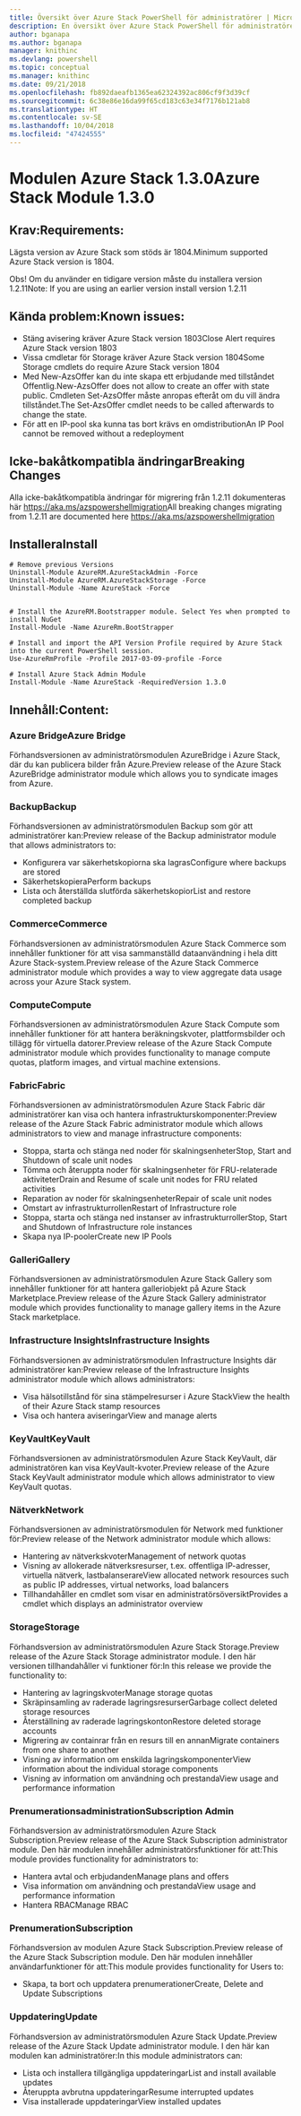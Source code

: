 ```yaml
---
title: Översikt över Azure Stack PowerShell för administratörer | Microsoft Docs
description: En översikt över Azure Stack PowerShell för administratörer med anvisningar för installation och konfiguration.
author: bganapa
ms.author: bganapa
manager: knithinc
ms.devlang: powershell
ms.topic: conceptual
ms.manager: knithinc
ms.date: 09/21/2018
ms.openlocfilehash: fb892daeafb1365ea62324392ac806cf9f3d39cf
ms.sourcegitcommit: 6c38e86e16da99f65cd183c63e34f7176b121ab8
ms.translationtype: HT
ms.contentlocale: sv-SE
ms.lasthandoff: 10/04/2018
ms.locfileid: "47424555"
---
```

# <a name="azure-stack-module-130"></a><span data-ttu-id="a951c-103">Modulen Azure Stack 1.3.0</span><span class="sxs-lookup"><span data-stu-id="a951c-103">Azure Stack Module 1.3.0</span></span>

## <a name="requirements"></a><span data-ttu-id="a951c-104">Krav:</span><span class="sxs-lookup"><span data-stu-id="a951c-104">Requirements:</span></span>
<span data-ttu-id="a951c-105">Lägsta version av Azure Stack som stöds är 1804.</span><span class="sxs-lookup"><span data-stu-id="a951c-105">Minimum supported Azure Stack version is 1804.</span></span>

<span data-ttu-id="a951c-106">Obs! Om du använder en tidigare version måste du installera version 1.2.11</span><span class="sxs-lookup"><span data-stu-id="a951c-106">Note: If you are using an earlier version install version 1.2.11</span></span>

## <a name="known-issues"></a><span data-ttu-id="a951c-107">Kända problem:</span><span class="sxs-lookup"><span data-stu-id="a951c-107">Known issues:</span></span>

- <span data-ttu-id="a951c-108">Stäng avisering kräver Azure Stack version 1803</span><span class="sxs-lookup"><span data-stu-id="a951c-108">Close Alert requires Azure Stack version 1803</span></span>
- <span data-ttu-id="a951c-109">Vissa cmdletar för Storage kräver Azure Stack version 1804</span><span class="sxs-lookup"><span data-stu-id="a951c-109">Some Storage cmdlets do require Azure Stack version 1804</span></span>
- <span data-ttu-id="a951c-110">Med New-AzsOffer kan du inte skapa ett erbjudande med tillståndet Offentlig.</span><span class="sxs-lookup"><span data-stu-id="a951c-110">New-AzsOffer does not allow to create an offer with state public.</span></span> <span data-ttu-id="a951c-111">Cmdleten Set-AzsOffer måste anropas efteråt om du vill ändra tillståndet.</span><span class="sxs-lookup"><span data-stu-id="a951c-111">The Set-AzsOffer cmdlet needs to be called afterwards to change the state.</span></span>
- <span data-ttu-id="a951c-112">För att en IP-pool ska kunna tas bort krävs en omdistribution</span><span class="sxs-lookup"><span data-stu-id="a951c-112">An IP Pool cannot be removed without a redeployment</span></span>

## <a name="breaking-changes"></a><span data-ttu-id="a951c-113">Icke-bakåtkompatibla ändringar</span><span class="sxs-lookup"><span data-stu-id="a951c-113">Breaking Changes</span></span>
<span data-ttu-id="a951c-114">Alla icke-bakåtkompatibla ändringar för migrering från 1.2.11 dokumenteras här https://aka.ms/azspowershellmigration</span><span class="sxs-lookup"><span data-stu-id="a951c-114">All breaking changes migrating from 1.2.11 are documented here https://aka.ms/azspowershellmigration</span></span>

## <a name="install"></a><span data-ttu-id="a951c-115">Installera</span><span class="sxs-lookup"><span data-stu-id="a951c-115">Install</span></span>
```
# Remove previous Versions
Uninstall-Module AzureRM.AzureStackAdmin -Force
Uninstall-Module AzureRM.AzureStackStorage -Force
Uninstall-Module -Name AzureStack -Force 


# Install the AzureRM.Bootstrapper module. Select Yes when prompted to install NuGet
Install-Module -Name AzureRm.BootStrapper

# Install and import the API Version Profile required by Azure Stack into the current PowerShell session.
Use-AzureRmProfile -Profile 2017-03-09-profile -Force

# Install Azure Stack Admin Module
Install-Module -Name AzureStack -RequiredVersion 1.3.0
```
## <a name="content"></a><span data-ttu-id="a951c-116">Innehåll:</span><span class="sxs-lookup"><span data-stu-id="a951c-116">Content:</span></span>
### <a name="azure-bridge"></a><span data-ttu-id="a951c-117">Azure Bridge</span><span class="sxs-lookup"><span data-stu-id="a951c-117">Azure Bridge</span></span>
<span data-ttu-id="a951c-118">Förhandsversionen av administratörsmodulen AzureBridge i Azure Stack, där du kan publicera bilder från Azure.</span><span class="sxs-lookup"><span data-stu-id="a951c-118">Preview release of the Azure Stack AzureBridge administrator module which allows you to syndicate images from Azure.</span></span>

### <a name="backup"></a><span data-ttu-id="a951c-119">Backup</span><span class="sxs-lookup"><span data-stu-id="a951c-119">Backup</span></span>
<span data-ttu-id="a951c-120">Förhandsversionen av administratörsmodulen Backup som gör att administratörer kan:</span><span class="sxs-lookup"><span data-stu-id="a951c-120">Preview release of the Backup administrator module that allows administrators to:</span></span>
- <span data-ttu-id="a951c-121">Konfigurera var säkerhetskopiorna ska lagras</span><span class="sxs-lookup"><span data-stu-id="a951c-121">Configure where backups are stored</span></span>
- <span data-ttu-id="a951c-122">Säkerhetskopiera</span><span class="sxs-lookup"><span data-stu-id="a951c-122">Perform backups</span></span>
- <span data-ttu-id="a951c-123">Lista och återställda slutförda säkerhetskopior</span><span class="sxs-lookup"><span data-stu-id="a951c-123">List and restore completed backup</span></span>

### <a name="commerce"></a><span data-ttu-id="a951c-124">Commerce</span><span class="sxs-lookup"><span data-stu-id="a951c-124">Commerce</span></span>
<span data-ttu-id="a951c-125">Förhandsversionen av administratörsmodulen Azure Stack Commerce som innehåller funktioner för att visa sammanställd dataanvändning i hela ditt Azure Stack-system.</span><span class="sxs-lookup"><span data-stu-id="a951c-125">Preview release of the Azure Stack Commerce administrator module which provides a way to view aggregate data usage across your Azure Stack system.</span></span>

### <a name="compute"></a><span data-ttu-id="a951c-126">Compute</span><span class="sxs-lookup"><span data-stu-id="a951c-126">Compute</span></span>
<span data-ttu-id="a951c-127">Förhandsversionen av administratörsmodulen Azure Stack Compute som innehåller funktioner för att hantera beräkningskvoter, plattformsbilder och tillägg för virtuella datorer.</span><span class="sxs-lookup"><span data-stu-id="a951c-127">Preview release of the Azure Stack Compute administrator module which provides functionality to manage compute quotas, platform images, and virtual machine extensions.</span></span>

### <a name="fabric"></a><span data-ttu-id="a951c-128">Fabric</span><span class="sxs-lookup"><span data-stu-id="a951c-128">Fabric</span></span>
<span data-ttu-id="a951c-129">Förhandsversionen av administratörsmodulen Azure Stack Fabric där administratörer kan visa och hantera infrastrukturskomponenter:</span><span class="sxs-lookup"><span data-stu-id="a951c-129">Preview release of the Azure Stack Fabric administrator module which allows administrators to view and manage infrastructure components:</span></span>
- <span data-ttu-id="a951c-130">Stoppa, starta och stänga ned noder för skalningsenheter</span><span class="sxs-lookup"><span data-stu-id="a951c-130">Stop, Start and Shutdown of scale unit nodes</span></span>
- <span data-ttu-id="a951c-131">Tömma och återuppta noder för skalningsenheter för FRU-relaterade aktiviteter</span><span class="sxs-lookup"><span data-stu-id="a951c-131">Drain and Resume of scale unit nodes for FRU related activities</span></span>
- <span data-ttu-id="a951c-132">Reparation av noder för skalningsenheter</span><span class="sxs-lookup"><span data-stu-id="a951c-132">Repair of scale unit nodes</span></span>
- <span data-ttu-id="a951c-133">Omstart av infrastrukturrollen</span><span class="sxs-lookup"><span data-stu-id="a951c-133">Restart of Infrastructure role</span></span>
- <span data-ttu-id="a951c-134">Stoppa, starta och stänga ned instanser av infrastrukturroller</span><span class="sxs-lookup"><span data-stu-id="a951c-134">Stop, Start and Shutdown of Infrastructure role instances</span></span>
- <span data-ttu-id="a951c-135">Skapa nya IP-pooler</span><span class="sxs-lookup"><span data-stu-id="a951c-135">Create new IP Pools</span></span>


### <a name="gallery"></a><span data-ttu-id="a951c-136">Galleri</span><span class="sxs-lookup"><span data-stu-id="a951c-136">Gallery</span></span>
<span data-ttu-id="a951c-137">Förhandsversionen av administratörsmodulen Azure Stack Gallery som innehåller funktioner för att hantera galleriobjekt på Azure Stack Marketplace.</span><span class="sxs-lookup"><span data-stu-id="a951c-137">Preview release of the Azure Stack Gallery administrator module which provides functionality to manage gallery items in the Azure Stack marketplace.</span></span>

### <a name="infrastructure-insights"></a><span data-ttu-id="a951c-138">Infrastructure Insights</span><span class="sxs-lookup"><span data-stu-id="a951c-138">Infrastructure Insights</span></span>
<span data-ttu-id="a951c-139">Förhandsversionen av administratörsmodulen Infrastructure Insights där administratörer kan:</span><span class="sxs-lookup"><span data-stu-id="a951c-139">Preview release of the Infrastructure Insights administrator module which allows administrators:</span></span>
- <span data-ttu-id="a951c-140">Visa hälsotillstånd för sina stämpelresurser i Azure Stack</span><span class="sxs-lookup"><span data-stu-id="a951c-140">View the health of their Azure Stack stamp resources</span></span>
- <span data-ttu-id="a951c-141">Visa och hantera aviseringar</span><span class="sxs-lookup"><span data-stu-id="a951c-141">View and manage alerts</span></span>

### <a name="keyvault"></a><span data-ttu-id="a951c-142">KeyVault</span><span class="sxs-lookup"><span data-stu-id="a951c-142">KeyVault</span></span>
<span data-ttu-id="a951c-143">Förhandsversionen av administratörsmodulen Azure Stack KeyVault, där administratören kan visa KeyVault-kvoter.</span><span class="sxs-lookup"><span data-stu-id="a951c-143">Preview release of the Azure Stack KeyVault administrator module which allows administrator to view KeyVault quotas.</span></span>

### <a name="network"></a><span data-ttu-id="a951c-144">Nätverk</span><span class="sxs-lookup"><span data-stu-id="a951c-144">Network</span></span>
<span data-ttu-id="a951c-145">Förhandsversionen av administratörsmodulen för Network med funktioner för:</span><span class="sxs-lookup"><span data-stu-id="a951c-145">Preview release of the Network administrator module which allows:</span></span>
- <span data-ttu-id="a951c-146">Hantering av nätverkskvoter</span><span class="sxs-lookup"><span data-stu-id="a951c-146">Management of network quotas</span></span>
- <span data-ttu-id="a951c-147">Visning av allokerade nätverksresurser, t.ex. offentliga IP-adresser, virtuella nätverk, lastbalanserare</span><span class="sxs-lookup"><span data-stu-id="a951c-147">View allocated network resources such as public IP addresses, virtual networks, load balancers</span></span>
- <span data-ttu-id="a951c-148">Tillhandahåller en cmdlet som visar en administratörsöversikt</span><span class="sxs-lookup"><span data-stu-id="a951c-148">Provides a cmdlet which displays an administrator overview</span></span>

### <a name="storage"></a><span data-ttu-id="a951c-149">Storage</span><span class="sxs-lookup"><span data-stu-id="a951c-149">Storage</span></span>
<span data-ttu-id="a951c-150">Förhandsversion av administratörsmodulen Azure Stack Storage.</span><span class="sxs-lookup"><span data-stu-id="a951c-150">Preview release of the Azure Stack Storage administrator module.</span></span>  <span data-ttu-id="a951c-151">I den här versionen tillhandahåller vi funktioner för:</span><span class="sxs-lookup"><span data-stu-id="a951c-151">In this release we provide the functionality to:</span></span>
- <span data-ttu-id="a951c-152">Hantering av lagringskvoter</span><span class="sxs-lookup"><span data-stu-id="a951c-152">Manage storage quotas</span></span>
- <span data-ttu-id="a951c-153">Skräpinsamling av raderade lagringsresurser</span><span class="sxs-lookup"><span data-stu-id="a951c-153">Garbage collect deleted storage resources</span></span>
- <span data-ttu-id="a951c-154">Återställning av raderade lagringskonton</span><span class="sxs-lookup"><span data-stu-id="a951c-154">Restore deleted storage accounts</span></span>
- <span data-ttu-id="a951c-155">Migrering av containrar från en resurs till en annan</span><span class="sxs-lookup"><span data-stu-id="a951c-155">Migrate containers from one share to another</span></span>
- <span data-ttu-id="a951c-156">Visning av information om enskilda lagringskomponenter</span><span class="sxs-lookup"><span data-stu-id="a951c-156">View information about the individual storage components</span></span>
- <span data-ttu-id="a951c-157">Visning av information om användning och prestanda</span><span class="sxs-lookup"><span data-stu-id="a951c-157">View usage and performance information</span></span>

### <a name="subscription-admin"></a><span data-ttu-id="a951c-158">Prenumerationsadministration</span><span class="sxs-lookup"><span data-stu-id="a951c-158">Subscription Admin</span></span>
<span data-ttu-id="a951c-159">Förhandsversion av administratörsmodulen Azure Stack Subscription.</span><span class="sxs-lookup"><span data-stu-id="a951c-159">Preview release of the Azure Stack Subscription administrator module.</span></span>  <span data-ttu-id="a951c-160">Den här modulen innehåller administratörsfunktioner för att:</span><span class="sxs-lookup"><span data-stu-id="a951c-160">This module provides functionality for administrators to:</span></span>
- <span data-ttu-id="a951c-161">Hantera avtal och erbjudanden</span><span class="sxs-lookup"><span data-stu-id="a951c-161">Manage plans and offers</span></span>
- <span data-ttu-id="a951c-162">Visa information om användning och prestanda</span><span class="sxs-lookup"><span data-stu-id="a951c-162">View usage and performance information</span></span>
- <span data-ttu-id="a951c-163">Hantera RBAC</span><span class="sxs-lookup"><span data-stu-id="a951c-163">Manage RBAC</span></span>

### <a name="subscription"></a><span data-ttu-id="a951c-164">Prenumeration</span><span class="sxs-lookup"><span data-stu-id="a951c-164">Subscription</span></span>
<span data-ttu-id="a951c-165">Förhandsversion av modulen Azure Stack Subscription.</span><span class="sxs-lookup"><span data-stu-id="a951c-165">Preview release of the Azure Stack Subscription module.</span></span>  <span data-ttu-id="a951c-166">Den här modulen innehåller användarfunktioner för att:</span><span class="sxs-lookup"><span data-stu-id="a951c-166">This module provides functionality for Users to:</span></span>
- <span data-ttu-id="a951c-167">Skapa, ta bort och uppdatera prenumerationer</span><span class="sxs-lookup"><span data-stu-id="a951c-167">Create, Delete and Update Subscriptions</span></span>

### <a name="update"></a><span data-ttu-id="a951c-168">Uppdatering</span><span class="sxs-lookup"><span data-stu-id="a951c-168">Update</span></span>
<span data-ttu-id="a951c-169">Förhandsversion av administratörsmodulen Azure Stack Update.</span><span class="sxs-lookup"><span data-stu-id="a951c-169">Preview release of the Azure Stack Update administrator module.</span></span>  <span data-ttu-id="a951c-170">I den här kan modulen kan administratörer:</span><span class="sxs-lookup"><span data-stu-id="a951c-170">In this module administrators can:</span></span>
- <span data-ttu-id="a951c-171">Lista och installera tillgängliga uppdateringar</span><span class="sxs-lookup"><span data-stu-id="a951c-171">List and install available updates</span></span>
- <span data-ttu-id="a951c-172">Återuppta avbrutna uppdateringar</span><span class="sxs-lookup"><span data-stu-id="a951c-172">Resume interrupted updates</span></span>
- <span data-ttu-id="a951c-173">Visa installerade uppdateringar</span><span class="sxs-lookup"><span data-stu-id="a951c-173">View installed updates</span></span>
